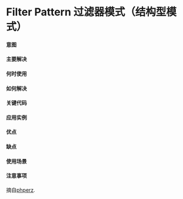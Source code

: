 # Filter Pattern 过滤器模式（结构型模式）

#### 意图

#### 主要解决

#### 何时使用

#### 如何解决

#### 关键代码

#### 应用实例

#### 优点

#### 缺点

#### 使用场景


#### 注意事项



摘自[phperz](http://www.phperz.com/article/15/0814/148652.html).